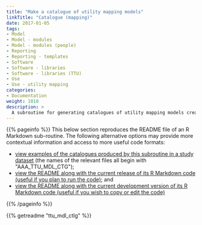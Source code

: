 ```yaml
---
title: "Make a catalogue of utility mapping models"
linkTitle: "Catalogue (mapping)"
date: 2017-01-05
tags:
- Model
- Model - modules
- Model - modules (people)
- Reporting
- Reporting - templates
- Software
- Software - libraries
- Software - libraries (TTU)
- Use
- Use - utility mapping
categories:
- Documentation
weight: 1010
description: >
  A subroutine for generating catalogues of utility mapping models created with the TTU library.
---
```


{{% pageinfo %}}
This below section reproduces the README file of an R Markdown sub-routine. The following alternative options may provide more contextual information and access to more useful code formats:

* [view examples of the catalogues produced by this subroutine in a study dataset](https://doi.org/10.7910/DVN/DKDIB0) (the names of the relevant files all begin with "AAA_TTU_MDL_CTG"); 
* [view the README along with the current release of its R Markdown code (useful if you plan to run the code)](https://doi.org/10.5281/zenodo.6920563); and
* [view the README along with the current development version of its R Markdown code (useful if you wish to copy or edit the code)](https://github.com/ready4-dev/ttu_mdl_ctlg/) 

{{% /pageinfo %}}

{{% getreadme "ttu_mdl_ctlg" %}}
